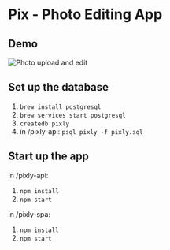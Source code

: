 # Pix - Photo Editing App

## Demo
![Photo upload and edit](https://github.com/juliahowes124/Pix/blob/main/pix-demo.gif)

## Set up the database

1. `brew install postgresql`
2. `brew services start postgresql`
3. `createdb pixly`
4. in /pixly-api: `psql pixly -f pixly.sql`

## Start up the app

in /pixly-api: 
1. `npm install`
2. `npm start`

in /pixly-spa:
1. `npm install`
2. `npm start`
